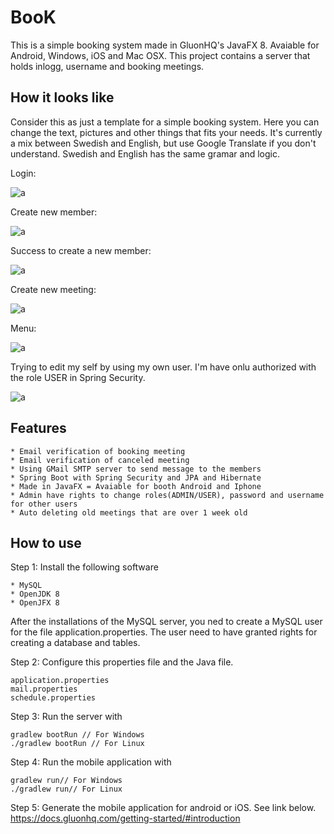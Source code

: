 # BooK

This is a simple booking system made in GluonHQ's JavaFX 8. Avaiable for Android, Windows, iOS and Mac OSX.
This project contains a server that holds inlogg, username and booking meetings.

## How it looks like
Consider this as just a template for a simple booking system. Here you can change the text, pictures
and other things that fits your needs. It's currently a mix between Swedish and English, but use Google Translate 
if you don't understand. Swedish and English has the same gramar and logic. 

Login:

![a](https://github.com/DanielMartensson/BooK/blob/master/Pictures/Login.PNG?raw=true)

Create new member:

![a](https://github.com/DanielMartensson/BooK/blob/master/Pictures/CreateNewMember.PNG?raw=true)

Success to create a new member:

![a](https://github.com/DanielMartensson/BooK/blob/master/Pictures/SuccessNewMember.PNG)

Create new meeting:

![a](https://github.com/DanielMartensson/BooK/blob/master/Pictures/Meeting.PNG?raw=true)

Menu:

![a](https://github.com/DanielMartensson/BooK/blob/master/Pictures/Menu.PNG?raw=true)

Trying to edit my self by using my own user. I'm have onlu authorized with the role USER in Spring Security.

![a](https://github.com/DanielMartensson/BooK/blob/master/Pictures/TryingToEditMember.PNG?raw=true)

## Features

```
* Email verification of booking meeting
* Email verification of canceled meeting
* Using GMail SMTP server to send message to the members
* Spring Boot with Spring Security and JPA and Hibernate
* Made in JavaFX = Avaiable for booth Android and Iphone
* Admin have rights to change roles(ADMIN/USER), password and username for other users
* Auto deleting old meetings that are over 1 week old
```

## How to use

Step 1: Install the following software

```
* MySQL
* OpenJDK 8
* OpenJFX 8
```

After the installations of the MySQL server, you ned to create a MySQL user for the file application.properties.
The user need to have granted rights for creating a database and tables.

Step 2: Configure this properties file and the Java file. 

```
application.properties
mail.properties
schedule.properties
```

Step 3: Run the server with
```
gradlew bootRun // For Windows
./gradlew bootRun // For Linux
```

Step 4: Run the mobile application with
```
gradlew run// For Windows
./gradlew run// For Linux
```

Step 5: Generate the mobile application for android or iOS. See link below.
https://docs.gluonhq.com/getting-started/#introduction


